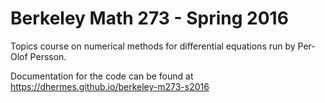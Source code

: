 # Berkeley Math 273 - Spring 2016

Topics course on numerical methods for differential equations run
by Per-Olof Persson.

Documentation for the code can be found at
https://dhermes.github.io/berkeley-m273-s2016
